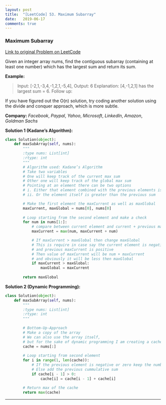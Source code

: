 ```yaml
---
layout: post
title:  "[LeetCode] 53. Maximum Subarray"
date:   2019-06-17
comments: true
---
```


### Maximum Subarray

[Link to original Problem on LeetCode](https://leetcode.com/problems/maximum-subarray/)

Given an integer array nums, find the contiguous subarray (containing at least one number) which has the largest sum and return its sum.

**Example:**

>Input: [-2,1,-3,4,-1,2,1,-5,4],
Output: 6
Explanation: [4,-1,2,1] has the largest sum = 6.
Follow up:

If you have figured out the O(n) solution, try coding another solution using the divide and conquer approach, which is more subtle.

**Company:**
*Facebook*, *Paypal*, *Yahoo*, *Microsoft*, *LinkedIn*, *Amazon*, *Goldman Sachs*


**Solution 1 (Kadane’s Algorithm):**

```python
class Solution(object):
    def maxSubArray(self, nums):
        """
        :type nums: List[int]
        :rtype: int
        """
        # Algorithm used: Kadane’s Algorithm
        # Take two variables
        # One will keep track of the current max sum
        # Other one will keep track of the global max sum
        # Pointing at an element there can be two options
        # i. Either that element combined with the previous elements is the max sum
        # ii. Or the element itself is greater than the previous sum

        # Make the first element the maxCurrent as well as maxGlobal
        maxCurrent, maxGlobal = nums[0], nums[0]
        
        # Loop starting from the second element and make a check
        for num in nums[1:]:
            # compare between current element and current + previous maxCurrent
            maxCurrent = max(num, maxCurrent + num)

            # If maxCurrent > maxGlobal then change maxGlobal
            # This is require in case say the current element is negative 
            # and previous maxCurrent is positive
            # Then value of maxCurrent will be num + maxCurrent 
            # and obviously it will be less then maxGlobal
            if maxCurrent > maxGlobal:
                maxGlobal = maxCurrent
        
        return maxGlobal
```

**Solution 2 (Dynamic Programming):**

```python
class Solution(object):
    def maxSubArray(self, nums):
        """
        :type nums: List[int]
        :rtype: int
        """
        
        # Bottom-Up-Approach
        # Make a copy of the array
        # We can also use the array itself, 
        # but for the sake of dynamic programming I am creating a cache
        cache = nums[:]
        
        # Loop starting from second element
        for i in range(1, len(cache)):
            # If the previous element is negative or zero keep the number as it is
            # Else add the previous cummulative sum
            if cache[i - 1] > 0:
                cache[i] = cache[i - 1] + cache[i]
                
        # Return max of the cache
        return max(cache)
```


<hr><br />
